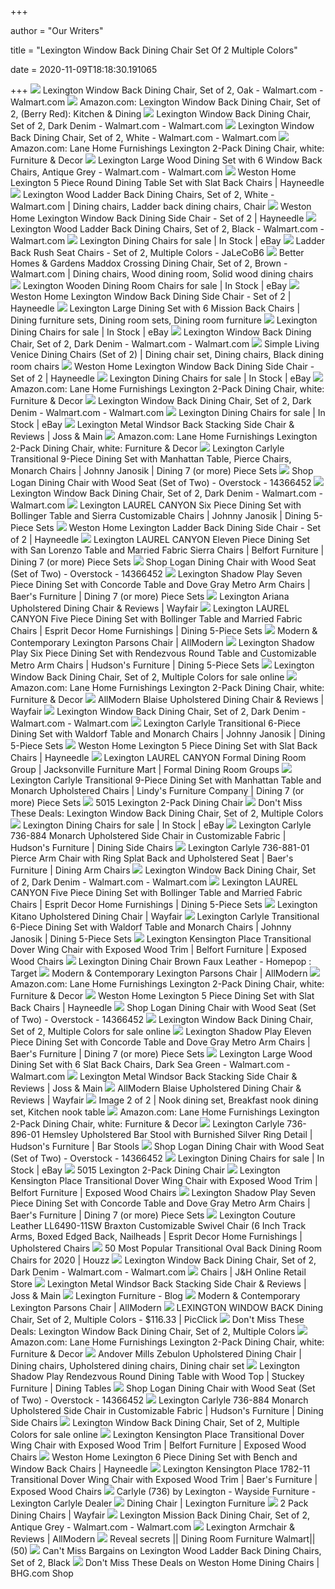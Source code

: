 +++
        
author = "Our Writers"
        
title = "Lexington Window Back Dining Chair Set Of 2 Multiple Colors"
        
date = 2020-11-09T18:18:30.191065
        
+++
[ ![](https://i5.walmartimages.com/asr/7e2b5bcc-f8d7-45b9-9750-91f68a166011_2.0deb50d5baed7907c51bf08c67aa188f.jpeg)](https://i5.walmartimages.com/asr/7e2b5bcc-f8d7-45b9-9750-91f68a166011_2.0deb50d5baed7907c51bf08c67aa188f.jpeg) Lexington Window Back Dining Chair, Set of 2, Oak - Walmart.com -  Walmart.com
[ ![](https://images-na.ssl-images-amazon.com/images/I/61czfsty8PL._AC_.jpg)](https://images-na.ssl-images-amazon.com/images/I/61czfsty8PL._AC_.jpg) Amazon.com: Lexington Window Back Dining Chair, Set of 2, (Berry Red):  Kitchen & Dining
[ ![](https://i5.walmartimages.com/asr/f551f7a3-07fc-48fe-a343-de003ef91e65_1.a6d2c9a5b42ffd7148e8657c2d6ddde3.jpeg)](https://i5.walmartimages.com/asr/f551f7a3-07fc-48fe-a343-de003ef91e65_1.a6d2c9a5b42ffd7148e8657c2d6ddde3.jpeg) Lexington Window Back Dining Chair, Set of 2, Dark Denim - Walmart.com -  Walmart.com
[ ![](https://i5.walmartimages.com/asr/87cbfd7b-dfd5-4816-9304-45c4ce3e9e5d_1.032ce68ad904f5fcebfc6506ef4c27b0.jpeg)](https://i5.walmartimages.com/asr/87cbfd7b-dfd5-4816-9304-45c4ce3e9e5d_1.032ce68ad904f5fcebfc6506ef4c27b0.jpeg) Lexington Window Back Dining Chair, Set of 2, White - Walmart.com -  Walmart.com
[ ![](https://images-na.ssl-images-amazon.com/images/I/61psV5O7vWL._AC_SL1500_.jpg)](https://images-na.ssl-images-amazon.com/images/I/61psV5O7vWL._AC_SL1500_.jpg) Amazon.com: Lane Home Furnishings Lexington 2-Pack Dining Chair, white:  Furniture & Decor
[ ![](https://i5.walmartimages.com/asr/e4b13319-2903-4930-ba3d-a0f338d4078d_2.cf76adc6f52e43d89d7dbc98c150836a.jpeg?odnHeight=180&amp;odnWidth=180&amp;odnBg=ffffff)](https://i5.walmartimages.com/asr/e4b13319-2903-4930-ba3d-a0f338d4078d_2.cf76adc6f52e43d89d7dbc98c150836a.jpeg?odnHeight=180&amp;odnWidth=180&amp;odnBg=ffffff) Lexington Large Wood Dining Set with 6 Window Back Chairs, Antique Grey -  Walmart.com - Walmart.com
[ ![](https://content.haycdn.com/mgen/master:HME3123.jpg)](https://content.haycdn.com/mgen/master:HME3123.jpg) Weston Home Lexington 5 Piece Round Dining Table Set with Slat Back Chairs  | Hayneedle
[ ![](https://i.pinimg.com/474x/50/1b/88/501b88be935746749134c0c080ebc35f.jpg)](https://i.pinimg.com/474x/50/1b/88/501b88be935746749134c0c080ebc35f.jpg) Lexington Wood Ladder Back Dining Chairs, Set of 2, White - Walmart.com | Dining  chairs, Ladder back dining chairs, Chair
[ ![](https://res.cloudinary.com/powerreviews/image/upload/f_auto,q_auto,h_768,w_auto,c_thumb,h_400/d_portal-no-product-image_ttlfpi.svg/prod/rxdx9ajwojk9p2gcef76.jpg)](https://res.cloudinary.com/powerreviews/image/upload/f_auto,q_auto,h_768,w_auto,c_thumb,h_400/d_portal-no-product-image_ttlfpi.svg/prod/rxdx9ajwojk9p2gcef76.jpg) Weston Home Lexington Window Back Dining Side Chair - Set of 2 | Hayneedle
[ ![](https://i5.walmartimages.com/asr/fd6f5429-aaaa-4b6e-bd19-264e32b2ecea_1.d2e5bf1c8c4e765f56f46c509c2edbd7.jpeg?odnWidth=450&odnHeight=450&odnBg=ffffff)](https://i5.walmartimages.com/asr/fd6f5429-aaaa-4b6e-bd19-264e32b2ecea_1.d2e5bf1c8c4e765f56f46c509c2edbd7.jpeg?odnWidth=450&odnHeight=450&odnBg=ffffff) Lexington Wood Ladder Back Dining Chairs, Set of 2, Black - Walmart.com -  Walmart.com
[ ![](https://i.ebayimg.com/thumbs/images/g/OKIAAOSwsvVdni5G/s-l225.jpg)](https://i.ebayimg.com/thumbs/images/g/OKIAAOSwsvVdni5G/s-l225.jpg) Lexington Dining Chairs for sale | In Stock | eBay
[ ![](http://ll-us-i5.wal.co/dfw/dce07b8c-850c/k2-_0863e909-b8d2-4bd3-93ea-b155cec08d6b.v2.jpg-fac82bb1df9097384a663e91ce6340d0b1611a4f-optim-450x450.jpg)](http://ll-us-i5.wal.co/dfw/dce07b8c-850c/k2-_0863e909-b8d2-4bd3-93ea-b155cec08d6b.v2.jpg-fac82bb1df9097384a663e91ce6340d0b1611a4f-optim-450x450.jpg) Ladder Back Rush Seat Chairs - Set of 2, Multiple Colors - JaLeCoB6
[ ![](https://i.pinimg.com/474x/e1/2a/fd/e12afd5d243b5c0d3f2e10068d604310.jpg)](https://i.pinimg.com/474x/e1/2a/fd/e12afd5d243b5c0d3f2e10068d604310.jpg) Better Homes & Gardens Maddox Crossing Dining Chair, Set of 2, Brown -  Walmart.com | Dining chairs, Wood dining room, Solid wood dining chairs
[ ![](https://i.ebayimg.com/thumbs/images/g/2MIAAOSwNXpcNNow/s-l225.jpg)](https://i.ebayimg.com/thumbs/images/g/2MIAAOSwNXpcNNow/s-l225.jpg) Lexington Wooden Dining Room Chairs for sale | In Stock | eBay
[ ![](https://res.cloudinary.com/powerreviews/image/upload/f_auto,q_auto,h_768,w_auto,c_thumb,h_400/d_portal-no-product-image_ttlfpi.svg/prod/ls3f10kgeexobiqfz5so.jpg)](https://res.cloudinary.com/powerreviews/image/upload/f_auto,q_auto,h_768,w_auto,c_thumb,h_400/d_portal-no-product-image_ttlfpi.svg/prod/ls3f10kgeexobiqfz5so.jpg) Weston Home Lexington Window Back Dining Side Chair - Set of 2 | Hayneedle
[ ![](https://i.pinimg.com/474x/6d/4e/82/6d4e825013fc2a1c125d43aebc94afe0.jpg)](https://i.pinimg.com/474x/6d/4e/82/6d4e825013fc2a1c125d43aebc94afe0.jpg) Lexington Large Dining Set with 6 Mission Back Chairs | Dining furniture  sets, Dining room sets, Dining room furniture
[ ![](https://i.ebayimg.com/thumbs/images/g/Y1EAAOSwHStbzfl1/s-l300.jpg)](https://i.ebayimg.com/thumbs/images/g/Y1EAAOSwHStbzfl1/s-l300.jpg) Lexington Dining Chairs for sale | In Stock | eBay
[ ![](https://i5.walmartimages.com/asr/a4a26b05-8f8d-449a-b0b4-8bdadb97feed_1.9e285e8dcfa69755c0b8633275e9f05c.jpeg?odnWidth=282&odnHeight=282&odnBg=ffffff)](https://i5.walmartimages.com/asr/a4a26b05-8f8d-449a-b0b4-8bdadb97feed_1.9e285e8dcfa69755c0b8633275e9f05c.jpeg?odnWidth=282&odnHeight=282&odnBg=ffffff) Lexington Window Back Dining Chair, Set of 2, Dark Denim - Walmart.com -  Walmart.com
[ ![](https://i.pinimg.com/originals/5d/e7/dd/5de7dd3b3b1399a4f067e647cc56f4d6.jpg)](https://i.pinimg.com/originals/5d/e7/dd/5de7dd3b3b1399a4f067e647cc56f4d6.jpg) Simple Living Venice Dining Chairs (Set of 2) | Dining chair set, Dining  chairs, Black dining room chairs
[ ![](https://res.cloudinary.com/powerreviews/image/upload/f_auto,q_auto,h_768,w_auto,c_thumb,h_400/d_portal-no-product-image_ttlfpi.svg/prod/hasqvcmnpy3bijzibmyu.jpg)](https://res.cloudinary.com/powerreviews/image/upload/f_auto,q_auto,h_768,w_auto,c_thumb,h_400/d_portal-no-product-image_ttlfpi.svg/prod/hasqvcmnpy3bijzibmyu.jpg) Weston Home Lexington Window Back Dining Side Chair - Set of 2 | Hayneedle
[ ![](https://i.ebayimg.com/thumbs/images/g/WT0AAOSw1P1ffmLl/s-l300.jpg)](https://i.ebayimg.com/thumbs/images/g/WT0AAOSw1P1ffmLl/s-l300.jpg) Lexington Dining Chairs for sale | In Stock | eBay
[ ![](https://m.media-amazon.com/images/I/714kB7F4GYL._AC_SS350_.jpg)](https://m.media-amazon.com/images/I/714kB7F4GYL._AC_SS350_.jpg) Amazon.com: Lane Home Furnishings Lexington 2-Pack Dining Chair, white:  Furniture & Decor
[ ![](https://i5.walmartimages.com/asr/61663103-029c-47d5-a0d4-69b5eb01c19c_1.941ac5f12b5aa276c5d927113714f9e8.jpeg?odnWidth=282&odnHeight=282&odnBg=ffffff)](https://i5.walmartimages.com/asr/61663103-029c-47d5-a0d4-69b5eb01c19c_1.941ac5f12b5aa276c5d927113714f9e8.jpeg?odnWidth=282&odnHeight=282&odnBg=ffffff) Lexington Window Back Dining Chair, Set of 2, Dark Denim - Walmart.com -  Walmart.com
[ ![](https://i.ebayimg.com/thumbs/images/g/mDcAAOSw6OtdIVD6/s-l300.jpg)](https://i.ebayimg.com/thumbs/images/g/mDcAAOSw6OtdIVD6/s-l300.jpg) Lexington Dining Chairs for sale | In Stock | eBay
[ ![](https://secure.img1-fg.wfcdn.com/im/57290242/compr-r85/9049/90497065/lexington-metal-windsor-back-stacking-side-chair.jpg)](https://secure.img1-fg.wfcdn.com/im/57290242/compr-r85/9049/90497065/lexington-metal-windsor-back-stacking-side-chair.jpg) Lexington Metal Windsor Back Stacking Side Chair & Reviews | Joss & Main
[ ![](https://m.media-amazon.com/images/I/71c0NZ7s4VL._AC_SS350_.jpg)](https://m.media-amazon.com/images/I/71c0NZ7s4VL._AC_SS350_.jpg) Amazon.com: Lane Home Furnishings Lexington 2-Pack Dining Chair, white:  Furniture & Decor
[ ![](https://images.furnituredealer.net/img/products%2Flexington%2Fcolor%2Fcarlyle%20736_736-877%2B6x880-01%2B2x885-b1.jpg)](https://images.furnituredealer.net/img/products%2Flexington%2Fcolor%2Fcarlyle%20736_736-877%2B6x880-01%2B2x885-b1.jpg) Lexington Carlyle Transitional 9-Piece Dining Set with Manhattan Table,  Pierce Chairs, Monarch Chairs | Johnny Janosik | Dining 7 (or more) Piece  Sets
[ ![](https://ak1.ostkcdn.com/images/products/is/images/direct/49d865da5680d9c4b5af068c1498aebd217578d4/Logan-Dining-Chair-with-Wood-Seat-%28Set-of-Two%29.jpg)](https://ak1.ostkcdn.com/images/products/is/images/direct/49d865da5680d9c4b5af068c1498aebd217578d4/Logan-Dining-Chair-with-Wood-Seat-%28Set-of-Two%29.jpg) Shop Logan Dining Chair with Wood Seat (Set of Two) - Overstock - 14366452
[ ![](https://i5.walmartimages.com/asr/5a581849-6147-481b-978d-b3de89757341_1.ed74996d39bb6a0d42f1468333a8b2d7.jpeg?odnWidth=282&odnHeight=282&odnBg=ffffff)](https://i5.walmartimages.com/asr/5a581849-6147-481b-978d-b3de89757341_1.ed74996d39bb6a0d42f1468333a8b2d7.jpeg?odnWidth=282&odnHeight=282&odnBg=ffffff) Lexington Window Back Dining Chair, Set of 2, Dark Denim - Walmart.com -  Walmart.com
[ ![](https://imageresizer.furnituredealer.net/img/remote/images.furnituredealer.net/img/products%2Flexington%2Fcolor%2Flaurel%20canyon%20-%20534564672_721-875%2B0001-72gt%2B5x721-881-b1.jpg?width=878&height=600&scale=both&trim.threshold=80)](https://imageresizer.furnituredealer.net/img/remote/images.furnituredealer.net/img/products%2Flexington%2Fcolor%2Flaurel%20canyon%20-%20534564672_721-875%2B0001-72gt%2B5x721-881-b1.jpg?width=878&height=600&scale=both&trim.threshold=80) Lexington LAUREL CANYON Six Piece Dining Set with Bollinger Table and  Sierra Customizable Chairs | Johnny Janosik | Dining 5-Piece Sets
[ ![](https://res.cloudinary.com/powerreviews/image/upload/f_auto,q_auto,h_768,w_auto,c_thumb,h_400/d_portal-no-product-image_ttlfpi.svg/prod/yekdqr72q4of1skszftx.jpg)](https://res.cloudinary.com/powerreviews/image/upload/f_auto,q_auto,h_768,w_auto,c_thumb,h_400/d_portal-no-product-image_ttlfpi.svg/prod/yekdqr72q4of1skszftx.jpg) Weston Home Lexington Ladder Back Dining Side Chair - Set of 2 | Hayneedle
[ ![](https://imageresizer.furnituredealer.net/img/remote/images.furnituredealer.net/img/products%2Flexington%2Fcolor%2Flaurel%20canyon%20-%20534564672_721-877%2B8x721-880-01%2B2x881-01-b1.jpg?width=878&height=600&scale=both&trim.threshold=80)](https://imageresizer.furnituredealer.net/img/remote/images.furnituredealer.net/img/products%2Flexington%2Fcolor%2Flaurel%20canyon%20-%20534564672_721-877%2B8x721-880-01%2B2x881-01-b1.jpg?width=878&height=600&scale=both&trim.threshold=80) Lexington LAUREL CANYON Eleven Piece Dining Set with San Lorenzo Table and  Married Fabric Sierra Chairs | Belfort Furniture | Dining 7 (or more) Piece  Sets
[ ![](https://ak1.ostkcdn.com/images/products/is/images/direct/51b29a3d6e9fcdf206104611a15c8984ca30665a/Logan-Dining-Chair-with-Wood-Seat-%28Set-of-Two%29.jpg)](https://ak1.ostkcdn.com/images/products/is/images/direct/51b29a3d6e9fcdf206104611a15c8984ca30665a/Logan-Dining-Chair-with-Wood-Seat-%28Set-of-Two%29.jpg) Shop Logan Dining Chair with Wood Seat (Set of Two) - Overstock - 14366452
[ ![](https://imageresizer.furnituredealer.net/img/remote/images.furnituredealer.net/img/products%2Flexington%2Fcolor%2Fshadow%20play-534564672_725-877%2B4x725-880-01%2B2x725-881-01-b1.jpg?width=878&height=600&scale=both&trim.threshold=80)](https://imageresizer.furnituredealer.net/img/remote/images.furnituredealer.net/img/products%2Flexington%2Fcolor%2Fshadow%20play-534564672_725-877%2B4x725-880-01%2B2x725-881-01-b1.jpg?width=878&height=600&scale=both&trim.threshold=80) Lexington Shadow Play Seven Piece Dining Set with Concorde Table and Dove  Gray Metro Arm Chairs | Baer's Furniture | Dining 7 (or more) Piece Sets
[ ![](https://secure.img1-fg.wfcdn.com/im/68576166/resize-h800-w800%5Ecompr-r85/4313/43134419/Ariana+Upholstered+Dining+Chair.jpg)](https://secure.img1-fg.wfcdn.com/im/68576166/resize-h800-w800%5Ecompr-r85/4313/43134419/Ariana+Upholstered+Dining+Chair.jpg) Lexington Ariana Upholstered Dining Chair & Reviews | Wayfair
[ ![](https://images.furnituredealer.net/img/products%2Flexington%2Fcolor%2Flaurel%20canyon%20-%20534564672_721-875%2B0001-60gt%2B2x881-01%2B2x880-01-b1.jpg)](https://images.furnituredealer.net/img/products%2Flexington%2Fcolor%2Flaurel%20canyon%20-%20534564672_721-875%2B0001-60gt%2B2x881-01%2B2x880-01-b1.jpg) Lexington LAUREL CANYON Five Piece Dining Set with Bollinger Table and  Married Fabric Chairs | Esprit Decor Home Furnishings | Dining 5-Piece Sets
[ ![](https://secure.img1-fg.wfcdn.com/im/40219033/resize-h310-w310%5Ecompr-r85/1147/114714741/gabrielle-upholstered-dining-chair-set-of-2.jpg)](https://secure.img1-fg.wfcdn.com/im/40219033/resize-h310-w310%5Ecompr-r85/1147/114714741/gabrielle-upholstered-dining-chair-set-of-2.jpg) Modern & Contemporary Lexington Parsons Chair | AllModern
[ ![](https://imageresizer.furnituredealer.net/img/remote/images.furnituredealer.net/img/products%2Flexington%2Fcolor%2Fshadow%20play-534564672_725-875b%2Bt%2B5x725-881-b3.jpg?width=878&height=600&scale=both&trim.threshold=80)](https://imageresizer.furnituredealer.net/img/remote/images.furnituredealer.net/img/products%2Flexington%2Fcolor%2Fshadow%20play-534564672_725-875b%2Bt%2B5x725-881-b3.jpg?width=878&height=600&scale=both&trim.threshold=80) Lexington Shadow Play Six Piece Dining Set with Rendezvous Round Table and  Customizable Metro Arm Chairs | Hudson's Furniture | Dining 5-Piece Sets
[ ![](https://i.ebayimg.com/images/g/Rm8AAOSwxOReC3fR/s-l225.jpg)](https://i.ebayimg.com/images/g/Rm8AAOSwxOReC3fR/s-l225.jpg) Lexington Window Back Dining Chair, Set of 2, Multiple Colors for sale  online
[ ![](https://images-na.ssl-images-amazon.com/images/I/91CW6ZWgQ7L._AC_SL1500_.jpg)](https://images-na.ssl-images-amazon.com/images/I/91CW6ZWgQ7L._AC_SL1500_.jpg) Amazon.com: Lane Home Furnishings Lexington 2-Pack Dining Chair, white:  Furniture & Decor
[ ![](https://secure.img1-fg.wfcdn.com/im/20553480/compr-r85/8322/83223897/blaise-upholstered-dining-chair.jpg)](https://secure.img1-fg.wfcdn.com/im/20553480/compr-r85/8322/83223897/blaise-upholstered-dining-chair.jpg) AllModern Blaise Upholstered Dining Chair & Reviews | Wayfair
[ ![](https://i5.walmartimages.com/dfw/6e29e393-47b1/k2-_c6d064bc-3dda-4499-b308-140c2d8016cd.v1.jpg)](https://i5.walmartimages.com/dfw/6e29e393-47b1/k2-_c6d064bc-3dda-4499-b308-140c2d8016cd.v1.jpg) Lexington Window Back Dining Chair, Set of 2, Dark Denim - Walmart.com -  Walmart.com
[ ![](https://images.furnituredealer.net/img/products%2Flexington%2Fcolor%2Fcarlyle%20736_736-875c%2B5x884-5213-31-b1.jpg)](https://images.furnituredealer.net/img/products%2Flexington%2Fcolor%2Fcarlyle%20736_736-875c%2B5x884-5213-31-b1.jpg) Lexington Carlyle Transitional 6-Piece Dining Set with Waldorf Table and  Monarch Chairs | Johnny Janosik | Dining 5-Piece Sets
[ ![](https://content.haycdn.com/mgen/master:HME3127.jpg?is=327,327)](https://content.haycdn.com/mgen/master:HME3127.jpg?is=327,327) Weston Home Lexington 5 Piece Dining Set with Slat Back Chairs | Hayneedle
[ ![](https://images.furnituredealer.net/img/collections%2Flexington%2Flaurel%20canyon%20-%20534564672_721-drp-b1.jpg)](https://images.furnituredealer.net/img/collections%2Flexington%2Flaurel%20canyon%20-%20534564672_721-drp-b1.jpg) Lexington LAUREL CANYON Formal Dining Room Group | Jacksonville Furniture  Mart | Formal Dining Room Groups
[ ![](https://imageresizer.furnituredealer.net/img/remote/images.furnituredealer.net/img/products%2Flexington%2Fcolor%2Fcarlyle%20736_736-877%2B6x884-01%2B2x885-01-b1.jpg?width=878&height=600&scale=both&trim.threshold=80)](https://imageresizer.furnituredealer.net/img/remote/images.furnituredealer.net/img/products%2Flexington%2Fcolor%2Fcarlyle%20736_736-877%2B6x884-01%2B2x885-01-b1.jpg?width=878&height=600&scale=both&trim.threshold=80) Lexington Carlyle Transitional 9-Piece Dining Set with Manhattan Table and  Monarch Upholstered Chairs | Lindy's Furniture Company | Dining 7 (or more)  Piece Sets
[ ![](https://cdn.rencdn.com/lane-furniture/high/5015_72_52_51_Lexington_DiningRoom_RS.jpg)](https://cdn.rencdn.com/lane-furniture/high/5015_72_52_51_Lexington_DiningRoom_RS.jpg) 5015 Lexington 2-Pack Dining Chair
[ ![](https://images.prod.meredith.com/content/281474979927989/671079)](https://images.prod.meredith.com/content/281474979927989/671079) Don't Miss These Deals: Lexington Window Back Dining Chair, Set of 2, Multiple  Colors
[ ![](https://i.ebayimg.com/thumbs/images/g/KVwAAOSw6zNbma-E/s-l300.jpg)](https://i.ebayimg.com/thumbs/images/g/KVwAAOSw6zNbma-E/s-l300.jpg) Lexington Dining Chairs for sale | In Stock | eBay
[ ![](https://images.furnituredealer.net/img/products%2Flexington%2Fcolor%2Fcarlyle%20736_736-884-5213-31-b1.jpg)](https://images.furnituredealer.net/img/products%2Flexington%2Fcolor%2Fcarlyle%20736_736-884-5213-31-b1.jpg) Lexington Carlyle 736-884 Monarch Upholstered Side Chair in Customizable  Fabric | Hudson's Furniture | Dining Side Chairs
[ ![](https://imageresizer.furnituredealer.net/img/remote/images.furnituredealer.net/img/products%2Flexington%2Fcolor%2Fcarlyle%20736_736-881-01-b7.jpg?width=878&height=600&scale=both&trim.threshold=80)](https://imageresizer.furnituredealer.net/img/remote/images.furnituredealer.net/img/products%2Flexington%2Fcolor%2Fcarlyle%20736_736-881-01-b7.jpg?width=878&height=600&scale=both&trim.threshold=80) Lexington Carlyle 736-881-01 Pierce Arm Chair with Ring Splat Back and  Upholstered Seat | Baer's Furniture | Dining Arm Chairs
[ ![](https://i5.walmartimages.com/dfw/6e29e393-d443/k2-_2f13603c-25a3-4026-8c88-a61c68b40f43.v1.jpg)](https://i5.walmartimages.com/dfw/6e29e393-d443/k2-_2f13603c-25a3-4026-8c88-a61c68b40f43.v1.jpg) Lexington Window Back Dining Chair, Set of 2, Dark Denim - Walmart.com -  Walmart.com
[ ![](https://imageresizer.furnituredealer.net/img/remote/images.furnituredealer.net/img/products%2Flexington%2Fcolor%2Flaurel%20canyon%20-%20534564672_721-875%2B0001-60gt%2B2x881-01%2B2x880-01-b2.jpg?width=878&height=600&scale=both&trim.threshold=80)](https://imageresizer.furnituredealer.net/img/remote/images.furnituredealer.net/img/products%2Flexington%2Fcolor%2Flaurel%20canyon%20-%20534564672_721-875%2B0001-60gt%2B2x881-01%2B2x880-01-b2.jpg?width=878&height=600&scale=both&trim.threshold=80) Lexington LAUREL CANYON Five Piece Dining Set with Bollinger Table and  Married Fabric Chairs | Esprit Decor Home Furnishings | Dining 5-Piece Sets
[ ![](https://secure.img1-fg.wfcdn.com/im/33927444/resize-h800-w800%5Ecompr-r85/4976/49768337/Kitano+Upholstered+Dining+Chair.jpg)](https://secure.img1-fg.wfcdn.com/im/33927444/resize-h800-w800%5Ecompr-r85/4976/49768337/Kitano+Upholstered+Dining+Chair.jpg) Lexington Kitano Upholstered Dining Chair | Wayfair
[ ![](https://imageresizer.furnituredealer.net/img/remote/images.furnituredealer.net/img/products%2Flexington%2Fcolor%2Fcarlyle%20736_736-875c%2B5x884-5213-31-b3.jpg?width=878&height=600&scale=both&trim.threshold=80)](https://imageresizer.furnituredealer.net/img/remote/images.furnituredealer.net/img/products%2Flexington%2Fcolor%2Fcarlyle%20736_736-875c%2B5x884-5213-31-b3.jpg?width=878&height=600&scale=both&trim.threshold=80) Lexington Carlyle Transitional 6-Piece Dining Set with Waldorf Table and  Monarch Chairs | Johnny Janosik | Dining 5-Piece Sets
[ ![](https://images.furnituredealer.net/img/products%2Flexington%2Fcolor%2Fkensington%20place%20-%20534564672_1782-11-5254-31-b1.jpg)](https://images.furnituredealer.net/img/products%2Flexington%2Fcolor%2Fkensington%20place%20-%20534564672_1782-11-5254-31-b1.jpg) Lexington Kensington Place Transitional Dover Wing Chair with Exposed Wood  Trim | Belfort Furniture | Exposed Wood Chairs
[ ![](https://target.scene7.com/is/image/Target/GUEST_17feb48f-6e3d-4608-a717-5f72464e1b0f?wid=488&hei=488&fmt=pjpeg)](https://target.scene7.com/is/image/Target/GUEST_17feb48f-6e3d-4608-a717-5f72464e1b0f?wid=488&hei=488&fmt=pjpeg) Lexington Dining Chair Brown Faux Leather - Homepop : Target
[ ![](https://secure.img1-fg.wfcdn.com/im/22441150/resize-h310-w310%5Ecompr-r85/2654/26541715/jason-linen-upholstered-side-chair-in-gray-set-of-2.jpg)](https://secure.img1-fg.wfcdn.com/im/22441150/resize-h310-w310%5Ecompr-r85/2654/26541715/jason-linen-upholstered-side-chair-in-gray-set-of-2.jpg) Modern & Contemporary Lexington Parsons Chair | AllModern
[ ![](https://m.media-amazon.com/images/I/61kkGLz4iGL._AC_UL400_.jpg)](https://m.media-amazon.com/images/I/61kkGLz4iGL._AC_UL400_.jpg) Amazon.com: Lane Home Furnishings Lexington 2-Pack Dining Chair, white:  Furniture & Decor
[ ![](https://content.haycdn.com/mgen/inuse:HME3127.jpg?is=654,654,0xffffff)](https://content.haycdn.com/mgen/inuse:HME3127.jpg?is=654,654,0xffffff) Weston Home Lexington 5 Piece Dining Set with Slat Back Chairs | Hayneedle
[ ![](https://ak1.ostkcdn.com/images/products/is/images/direct/fde9fbc414573bf227cb530eb53178fb029a5ba5/Logan-Dining-Chair-with-Wood-Seat-%28Set-of-Two%29.jpg?impolicy=medium)](https://ak1.ostkcdn.com/images/products/is/images/direct/fde9fbc414573bf227cb530eb53178fb029a5ba5/Logan-Dining-Chair-with-Wood-Seat-%28Set-of-Two%29.jpg?impolicy=medium) Shop Logan Dining Chair with Wood Seat (Set of Two) - Overstock - 14366452
[ ![](https://i.ebayimg.com/thumbs/images/m/mFuq602-4A0SVyEHPRIaDzQ/s-l225.jpg)](https://i.ebayimg.com/thumbs/images/m/mFuq602-4A0SVyEHPRIaDzQ/s-l225.jpg) Lexington Window Back Dining Chair, Set of 2, Multiple Colors for sale  online
[ ![](https://imageresizer.furnituredealer.net/img/remote/images.furnituredealer.net/img/products%2Flexington%2Fcolor%2Fshadow%20play-534564672_725-877%2B8x725-880-01%2B2x725-881-01-b1.jpg?width=878&height=600&scale=both&trim.threshold=80)](https://imageresizer.furnituredealer.net/img/remote/images.furnituredealer.net/img/products%2Flexington%2Fcolor%2Fshadow%20play-534564672_725-877%2B8x725-880-01%2B2x725-881-01-b1.jpg?width=878&height=600&scale=both&trim.threshold=80) Lexington Shadow Play Eleven Piece Dining Set with Concorde Table and Dove  Gray Metro Arm Chairs | Baer's Furniture | Dining 7 (or more) Piece Sets
[ ![](https://i5.walmartimages.com/asr/a70bf3e1-5ead-46f4-ae3b-731438293e7e_1.df9d6bb8e2ab4e6cfd372806147567bb.jpeg?odnWidth=450&odnHeight=450&odnBg=ffffff)](https://i5.walmartimages.com/asr/a70bf3e1-5ead-46f4-ae3b-731438293e7e_1.df9d6bb8e2ab4e6cfd372806147567bb.jpeg?odnWidth=450&odnHeight=450&odnBg=ffffff) Lexington Large Wood Dining Set with 6 Slat Back Chairs, Dark Sea Green -  Walmart.com - Walmart.com
[ ![](https://secure.img1-fg.wfcdn.com/im/55721072/resize-h600-w600%5Ecompr-r85/8211/82112931/default_name.jpg)](https://secure.img1-fg.wfcdn.com/im/55721072/resize-h600-w600%5Ecompr-r85/8211/82112931/default_name.jpg) Lexington Metal Windsor Back Stacking Side Chair & Reviews | Joss & Main
[ ![](https://secure.img1-fg.wfcdn.com/im/66102540/resize-h800-w800%5Ecompr-r85/1210/121089840/Blaise+Upholstered+Dining+Chair.jpg)](https://secure.img1-fg.wfcdn.com/im/66102540/resize-h800-w800%5Ecompr-r85/1210/121089840/Blaise+Upholstered+Dining+Chair.jpg) AllModern Blaise Upholstered Dining Chair & Reviews | Wayfair
[ ![](https://i.pinimg.com/474x/ca/8d/3c/ca8d3cf99c40f4a3a7a98ba6e0370116.jpg)](https://i.pinimg.com/474x/ca/8d/3c/ca8d3cf99c40f4a3a7a98ba6e0370116.jpg) Image 2 of 2 | Nook dining set, Breakfast nook dining set, Kitchen nook  table
[ ![](https://m.media-amazon.com/images/I/81KHzo+KfUL._AC_UL400_.jpg)](https://m.media-amazon.com/images/I/81KHzo+KfUL._AC_UL400_.jpg) Amazon.com: Lane Home Furnishings Lexington 2-Pack Dining Chair, white:  Furniture & Decor
[ ![](https://images.furnituredealer.net/img/products%2Flexington%2Fcolor%2Fcarlyle%20736_736-896-01-b1.jpg)](https://images.furnituredealer.net/img/products%2Flexington%2Fcolor%2Fcarlyle%20736_736-896-01-b1.jpg) Lexington Carlyle 736-896-01 Hemsley Upholstered Bar Stool with Burnished  Silver Ring Detail | Hudson's Furniture | Bar Stools
[ ![](https://ak1.ostkcdn.com/images/products/is/images/direct/e4a44e97983bfff347484a4c564d4a4fd2d785a7/Logan-Dining-Chair-with-Wood-Seat-%28Set-of-Two%29.jpg)](https://ak1.ostkcdn.com/images/products/is/images/direct/e4a44e97983bfff347484a4c564d4a4fd2d785a7/Logan-Dining-Chair-with-Wood-Seat-%28Set-of-Two%29.jpg) Shop Logan Dining Chair with Wood Seat (Set of Two) - Overstock - 14366452
[ ![](https://i.ebayimg.com/thumbs/images/g/pOwAAOSwA8ZcySEA/s-l300.jpg)](https://i.ebayimg.com/thumbs/images/g/pOwAAOSwA8ZcySEA/s-l300.jpg) Lexington Dining Chairs for sale | In Stock | eBay
[ ![](https://cdn.rencdn.com/lane-furniture/high/5015_52_Lexington.jpg)](https://cdn.rencdn.com/lane-furniture/high/5015_52_Lexington.jpg) 5015 Lexington 2-Pack Dining Chair
[ ![](https://imageresizer.furnituredealer.net/img/remote/images.furnituredealer.net/img/products%2Flexington%2Fcolor%2Fkensington%20place%20-%20534564672_1782-11-4193-21-b3.jpg?width=878&height=600&scale=both&trim.threshold=80)](https://imageresizer.furnituredealer.net/img/remote/images.furnituredealer.net/img/products%2Flexington%2Fcolor%2Fkensington%20place%20-%20534564672_1782-11-4193-21-b3.jpg?width=878&height=600&scale=both&trim.threshold=80) Lexington Kensington Place Transitional Dover Wing Chair with Exposed Wood  Trim | Belfort Furniture | Exposed Wood Chairs
[ ![](https://imageresizer.furnituredealer.net/img/remote/images.furnituredealer.net/img/products%2Flexington%2Fcolor%2Fshadow%20play-534564672_725-877%2B4x725-880-01%2B2x725-881-01-b3.jpg?width=878&height=600&scale=both&trim.threshold=80)](https://imageresizer.furnituredealer.net/img/remote/images.furnituredealer.net/img/products%2Flexington%2Fcolor%2Fshadow%20play-534564672_725-877%2B4x725-880-01%2B2x725-881-01-b3.jpg?width=878&height=600&scale=both&trim.threshold=80) Lexington Shadow Play Seven Piece Dining Set with Concorde Table and Dove  Gray Metro Arm Chairs | Baer's Furniture | Dining 7 (or more) Piece Sets
[ ![](https://imageresizer.furnituredealer.net/img/remote/images.furnituredealer.net/img/products%2Flexington%2Fcolor%2Fcouture%20leather_ll6490-11sw-9017-72-b5.jpg?width=878&height=600&scale=both&trim.threshold=80)](https://imageresizer.furnituredealer.net/img/remote/images.furnituredealer.net/img/products%2Flexington%2Fcolor%2Fcouture%20leather_ll6490-11sw-9017-72-b5.jpg?width=878&height=600&scale=both&trim.threshold=80) Lexington Couture Leather LL6490-11SW Braxton Customizable Swivel Chair (6  Inch Track Arms, Boxed Edged Back, Nailheads | Esprit Decor Home  Furnishings | Upholstered Chairs
[ ![](https://st.hzcdn.com/fimgs/7f11c3e50b3e698c_4222-w233-h233-b1-p10--.jpg)](https://st.hzcdn.com/fimgs/7f11c3e50b3e698c_4222-w233-h233-b1-p10--.jpg) 50 Most Popular Transitional Oval Back Dining Room Chairs for 2020 | Houzz
[ ![](https://i5.walmartimages.com/asr/c94fd633-3155-42c0-a334-199dc8f2beb5_1.247c94f7e156d3286756131f71712e4d.jpeg?odnHeight=180&odnWidth=180&odnBg=ffffff)](https://i5.walmartimages.com/asr/c94fd633-3155-42c0-a334-199dc8f2beb5_1.247c94f7e156d3286756131f71712e4d.jpeg?odnHeight=180&odnWidth=180&odnBg=ffffff) Lexington Window Back Dining Chair, Set of 2, Dark Denim - Walmart.com -  Walmart.com
[ ![](http://sem3-idn.s3-website-us-east-1.amazonaws.com/ce569f62bf86b72a59ef16aea2f38366,0.jpg)](http://sem3-idn.s3-website-us-east-1.amazonaws.com/ce569f62bf86b72a59ef16aea2f38366,0.jpg) Chairs | J&H Online Retail Store
[ ![](https://secure.img1-fg.wfcdn.com/im/41811495/resize-h800-w800%5Ecompr-r85/1075/107527363/Lexington+Metal+Windsor+Back+Stacking+Side+Chair.jpg)](https://secure.img1-fg.wfcdn.com/im/41811495/resize-h800-w800%5Ecompr-r85/1075/107527363/Lexington+Metal+Windsor+Back+Stacking+Side+Chair.jpg) Lexington Metal Windsor Back Stacking Side Chair & Reviews | Joss & Main
[ ![](http://lexfurniture.com/images/blog/islandfusion2.jpg)](http://lexfurniture.com/images/blog/islandfusion2.jpg) Lexington Furniture - Blog
[ ![](https://secure.img1-fg.wfcdn.com/im/73866883/resize-h310-w310%5Ecompr-r85/3438/34384835/bloch-linen-upholstered-side-chair-set-of-2.jpg)](https://secure.img1-fg.wfcdn.com/im/73866883/resize-h310-w310%5Ecompr-r85/3438/34384835/bloch-linen-upholstered-side-chair-set-of-2.jpg) Modern & Contemporary Lexington Parsons Chair | AllModern
[ ![](https://www.picclickimg.com/d/l400/pict/313246387621_/Modway-Duchess-Dining-Chair-Fabric-Set-Of-2.jpg)](https://www.picclickimg.com/d/l400/pict/313246387621_/Modway-Duchess-Dining-Chair-Fabric-Set-Of-2.jpg) LEXINGTON WINDOW BACK Dining Chair, Set of 2, Multiple Colors - $116.33 |  PicClick
[ ![](https://images.prod.meredith.com/content/281474979986641/766403)](https://images.prod.meredith.com/content/281474979986641/766403) Don't Miss These Deals: Lexington Window Back Dining Chair, Set of 2, Multiple  Colors
[ ![](https://m.media-amazon.com/images/I/718rupTrXJL._AC_UL400_.jpg)](https://m.media-amazon.com/images/I/718rupTrXJL._AC_UL400_.jpg) Amazon.com: Lane Home Furnishings Lexington 2-Pack Dining Chair, white:  Furniture & Decor
[ ![](https://i.pinimg.com/736x/4b/4b/19/4b4b195c32ccecdbc3f13db4ffd56453.jpg)](https://i.pinimg.com/736x/4b/4b/19/4b4b195c32ccecdbc3f13db4ffd56453.jpg) Andover Mills Zebulon Upholstered Dining Chair | Dining chairs, Upholstered dining  chairs, Dining chair set
[ ![](https://imageresizer.furnituredealer.net/img/remote/images.furnituredealer.net/img/products%2Flexington%2Fcolor%2Fshadow%20play-534564672_725-875b%2Bt-b1.jpg?width=878&height=600&scale=both&trim.threshold=80)](https://imageresizer.furnituredealer.net/img/remote/images.furnituredealer.net/img/products%2Flexington%2Fcolor%2Fshadow%20play-534564672_725-875b%2Bt-b1.jpg?width=878&height=600&scale=both&trim.threshold=80) Lexington Shadow Play Rendezvous Round Dining Table with Wood Top | Stuckey  Furniture | Dining Tables
[ ![](https://ak1.ostkcdn.com/images/products/is/images/direct/4004e8c0cf81d33cc46d2f4794a57670d6e55089/Logan-Dining-Chair-with-Wood-Seat-%28Set-of-Two%29.jpg)](https://ak1.ostkcdn.com/images/products/is/images/direct/4004e8c0cf81d33cc46d2f4794a57670d6e55089/Logan-Dining-Chair-with-Wood-Seat-%28Set-of-Two%29.jpg) Shop Logan Dining Chair with Wood Seat (Set of Two) - Overstock - 14366452
[ ![](https://imageresizer.furnituredealer.net/img/remote/images.furnituredealer.net/img/products%2Flexington%2Fcolor%2Fcarlyle%20736_736-884-5213-31-b5.jpg?width=878&height=600&scale=both&trim.threshold=80)](https://imageresizer.furnituredealer.net/img/remote/images.furnituredealer.net/img/products%2Flexington%2Fcolor%2Fcarlyle%20736_736-884-5213-31-b5.jpg?width=878&height=600&scale=both&trim.threshold=80) Lexington Carlyle 736-884 Monarch Upholstered Side Chair in Customizable  Fabric | Hudson's Furniture | Dining Side Chairs
[ ![](https://i.ebayimg.com/thumbs/images/m/mtYWdAsr-qBzI0WfpH4WgIg/s-l225.jpg)](https://i.ebayimg.com/thumbs/images/m/mtYWdAsr-qBzI0WfpH4WgIg/s-l225.jpg) Lexington Window Back Dining Chair, Set of 2, Multiple Colors for sale  online
[ ![](https://imageresizer.furnituredealer.net/img/remote/images.furnituredealer.net/img/products%2Flexington%2Fcolor%2Fkensington%20place%20-%20534564672_1782-11-5254-31-b5.jpg?width=878&height=600&scale=both&trim.threshold=80)](https://imageresizer.furnituredealer.net/img/remote/images.furnituredealer.net/img/products%2Flexington%2Fcolor%2Fkensington%20place%20-%20534564672_1782-11-5254-31-b5.jpg?width=878&height=600&scale=both&trim.threshold=80) Lexington Kensington Place Transitional Dover Wing Chair with Exposed Wood  Trim | Belfort Furniture | Exposed Wood Chairs
[ ![](https://content.haycdn.com/mgen/master:HME3131.jpg)](https://content.haycdn.com/mgen/master:HME3131.jpg) Weston Home Lexington 6 Piece Dining Set with Bench and Window Back Chairs  | Hayneedle
[ ![](https://imageresizer.furnituredealer.net/img/remote/images.furnituredealer.net/img/products%2Flexington%2Fcolor%2Fkensington%20place%20-%20534564672_1782-11-4193-21-b1.jpg?width=878&height=600&scale=both&trim.threshold=80)](https://imageresizer.furnituredealer.net/img/remote/images.furnituredealer.net/img/products%2Flexington%2Fcolor%2Fkensington%20place%20-%20534564672_1782-11-4193-21-b1.jpg?width=878&height=600&scale=both&trim.threshold=80) Lexington Kensington Place 1782-11 Transitional Dover Wing Chair with  Exposed Wood Trim | Baer's Furniture | Exposed Wood Chairs
[ ![](https://imageresizer.furnituredealer.net/img/remote/images.furnituredealer.net/img/collections%2Flexington%2Fcarlyle%20736_736-zzz-b6.jpg?width=850&height=850&f.sharpen=25&down.preserve=0&trim.threshold=80&trim.percentpadding=0.5)](https://imageresizer.furnituredealer.net/img/remote/images.furnituredealer.net/img/collections%2Flexington%2Fcarlyle%20736_736-zzz-b6.jpg?width=850&height=850&f.sharpen=25&down.preserve=0&trim.threshold=80&trim.percentpadding=0.5) Carlyle (736) by Lexington - Wayside Furniture - Lexington Carlyle Dealer
[ ![](http://lexfurniture.com/images/catalog/product/819_522.jpg)](http://lexfurniture.com/images/catalog/product/819_522.jpg) Dining Chair | Lexington Furniture
[ ![](https://secure.img1-fg.wfcdn.com/im/19124309/resize-h310-w310%5Ecompr-r85/4288/42882569/sethi-pack-upholstered-dining-chair-set-of-2.jpg)](https://secure.img1-fg.wfcdn.com/im/19124309/resize-h310-w310%5Ecompr-r85/4288/42882569/sethi-pack-upholstered-dining-chair-set-of-2.jpg) 2 Pack Dining Chairs | Wayfair
[ ![](https://i5.walmartimages.com/dfw/6e29e393-3201/k2-_cd491196-d816-46c8-858e-181a1ef95553.v1.jpg)](https://i5.walmartimages.com/dfw/6e29e393-3201/k2-_cd491196-d816-46c8-858e-181a1ef95553.v1.jpg) Lexington Mission Back Dining Chair, Set of 2, Antique Grey - Walmart.com -  Walmart.com
[ ![](https://secure.img1-fg.wfcdn.com/im/51999516/compr-r85/9048/90487017/lexington-armchair.jpg)](https://secure.img1-fg.wfcdn.com/im/51999516/compr-r85/9048/90487017/lexington-armchair.jpg) Lexington Armchair & Reviews | AllModern
[ ![](https://i5.walmartimages.com/asr/e3244e80-f610-4e31-8596-e169d93d41e4_2.79461c88e215a7fe41a11e49de309720.jpeg)](https://i5.walmartimages.com/asr/e3244e80-f610-4e31-8596-e169d93d41e4_2.79461c88e215a7fe41a11e49de309720.jpeg) Reveal secrets || Dining Room Furniture Walmart|| (50)
[ ![](https://images.prod.meredith.com/product/6e793530e239e5ba8290be91fac79f26/1591696974114/m/black-ladder-back-wood-dining-chairs-set-of-2)](https://images.prod.meredith.com/product/6e793530e239e5ba8290be91fac79f26/1591696974114/m/black-ladder-back-wood-dining-chairs-set-of-2) Can't Miss Bargains on Lexington Wood Ladder Back Dining Chairs, Set of 2,  Black
[ ![](https://images.prod.meredith.com/product/52103f4741bb5d4e3c77225c5645d934/1572344219603/m/chelsea-lane-espresso-parson-chair-set-of-2-multiple-colors)](https://images.prod.meredith.com/product/52103f4741bb5d4e3c77225c5645d934/1572344219603/m/chelsea-lane-espresso-parson-chair-set-of-2-multiple-colors) Don't Miss These Deals on Weston Home Dining Chairs | BHG.com Shop
